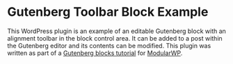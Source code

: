 # Gutenberg Toolbar Block Example

This WordPress plugin is an example of an editable Gutenberg block with an alignment toolbar in the block control area. It can be added to a post within the Gutenberg editor and its contents can be modified. This plugin was written as part of a [Gutenberg blocks tutorial](https://modularwp.com/how-to-build-gutenberg-blocks/) for [ModularWP](https://modularwp.com/).